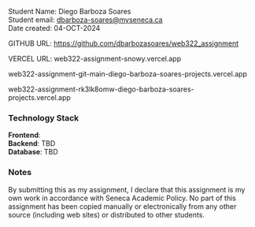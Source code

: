 Student Name: Diego Barboza Soares  
Student email: dbarboza-soares@myseneca.ca  
Date created: 04-OCT-2024

GITHUB URL: https://github.com/dbarbozasoares/web322_assignment

VERCEL URL:
web322-assignment-snowy.vercel.app

web322-assignment-git-main-diego-barboza-soares-projects.vercel.app

web322-assignment-rk3lk8omw-diego-barboza-soares-projects.vercel.app

### Technology Stack

**Frontend**:  
**Backend**: TBD  
**Database**: TBD

### Notes

By submitting this as my assignment, I declare that this assignment is my own work in accordance with Seneca Academic Policy. No part of this assignment has been copied manually or electronically from any other source (including web sites) or distributed to other students.
